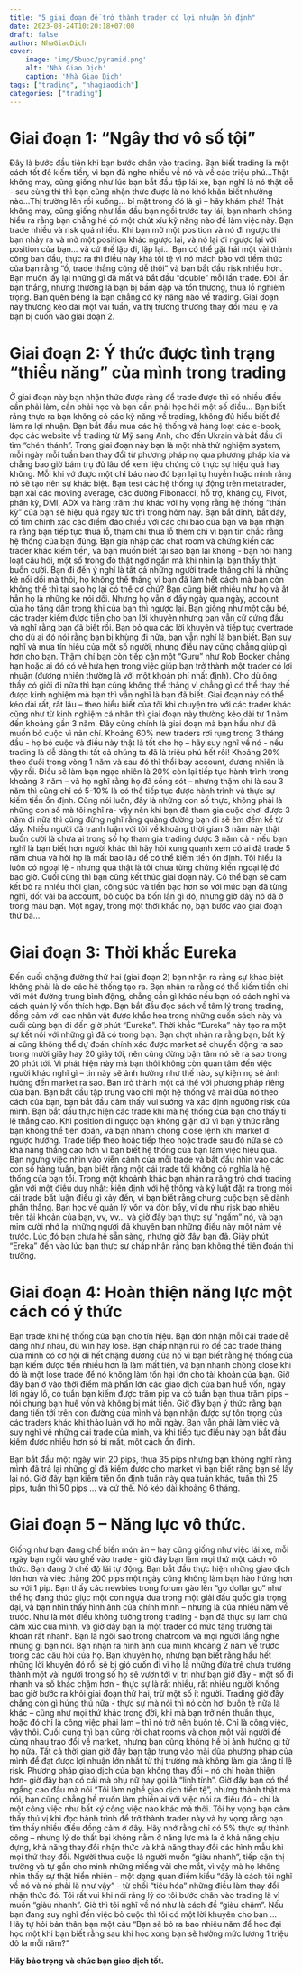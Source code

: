 ```yaml
---
title: "5 giai đoạn để trở thành trader có lợi nhuận ổn định"
date: 2023-08-24T10:20:18+07:00
draft: false
author: NhaGiaoDich
cover:
    image: 'img/5buoc/pyramid.png'
    alt: 'Nhà Giao Dịch'
    caption: 'Nhà Giao Dịch'
tags: ["trading", "nhagiaodich"]
categories: ["trading"]
---
```


# Giai đoạn 1: “Ngây thơ vô số tội”

Đây là bước đầu tiên khi bạn bước chân vào trading. Bạn biết trading là một cách tốt để
kiếm tiền, vì bạn đã nghe nhiều về nó và về các triệu phú…Thật không may, cũng giống như
lúc bạn bắt đầu tập lái xe, bạn nghĩ là nó thật dễ - sau cùng thì thì bạn cũng nhận thức được là
nó khó khăn biết nhường nào…Thị trường lên rồi xuống… bí mật trong đó là gì – hãy khám
phá!
Thật không may, cũng giống như lần đầu bạn ngồi trước tay lái, bạn nhanh chóng hiểu ra
rằng bạn chẳng hề có một chút xíu kỹ năng nào để làm việc này. Bạn trade nhiều và risk quá
nhiều. Khi bạn mở một position và nó đi ngược thì bạn nhảy ra và mở một position khác ngược
lại, và nó lại đi ngược lại với position của bạn… và cứ thế lặp đi, lặp lại…
Bạn có thể gặt hái một vài thành công ban đầu, thực ra thì điều này khá tồi tệ vì nó mách
bảo với tiềm thức của bạn rằng “ồ, trade thắng cũng dễ thôi” và bạn bắt đầu risk nhiều hơn.
Bạn muốn lấy lại những gì đã mất và bắt đầu “double” mỗi lần trade. Đôi lần bạn thắng,
nhưng thường là bạn bị bầm dập và tổn thương, thua lỗ nghiêm trọng. Bạn quên béng là bạn
chẳng có kỹ năng nào về trading.
Giai đoạn này thường kéo dài một vài tuần, và thị trường thường thay đổi mau lẹ và bạn bị
cuốn vào giai đoạn 2.

# Giai đoạn 2: Ý thức được tình trạng “thiểu năng” của mình trong trading

Ở giai đoạn này bạn nhận thức được rằng để trade được thì có nhiều điều cần phải làm, cần
phải học và bạn cần phải học hỏi một số điều… Bạn biết rằng thực ra bạn không có các kỹ
năng về trading, không đủ hiểu biết để làm ra lợi nhuận.
Bạn bắt đầu mua các hệ thống và hàng loạt các e-book, đọc các website về trading từ Mỹ
sang Anh, cho đến Ukrain và bắt đầu đi tìm “chén thánh”.
Trong giai đoạn này bạn là một nhà thử nghiệm system, mỗi ngày mỗi tuần bạn thay đổi từ
phương pháp nọ qua phương pháp kia và chẳng bao giờ bám trụ đủ lâu để xem liệu chúng có
thực sự hiệu quả hay không. Mỗi khi vớ được một chỉ báo nào đó bạn lại tự huyễn hoặc mình
rằng nó sẽ tạo nên sự khác biệt.
Bạn test các hệ thống tự động trên metatrader, bạn xài các moving average, các đường
Fibonacci, hỗ trợ, kháng cự, Pivot, phân kỳ, DMI, ADX và hàng trăm thứ khác với hy vọng
rằng hệ thống “thần kỳ” của bạn sẽ hiệu quả ngay tức thì trong hôm nay. Bạn bắt đỉnh, bắt đáy,
cố tìm chính xác các điểm đảo chiều với các chỉ báo của bạn và bạn nhận ra rằng bạn tiếp tục
thua lỗ, thậm chí thua lỗ thêm chỉ vì bạn tin chắc rằng hệ thống của bạn đúng.
Bạn gia nhập các chat room và chứng kiến các trader khác kiếm tiền, và bạn muốn biết tại
sao bạn lại không - bạn hỏi hàng loạt câu hỏi, một số trong đó thật ngớ ngẩn mà khi nhìn lại
bạn thấy thật buồn cười. Bạn đi đến ý nghĩ là tất cả những người trade thắng chỉ là những kẻ
nối dối mà thôi, họ không thể thắng vì bạn đã làm hết cách mà bạn còn không thể thì tại sao họ
lại có thể cơ chứ? Bạn cũng biết nhiều như họ và ắt hẳn họ là những kẻ nói dối. Nhưng họ vẫn
ở đấy ngày qua ngày, account của họ tăng dần trong khi của bạn thì ngược lại.
Bạn giống như một cậu bé, các trader kiếm được tiền cho bạn lời khuyên nhưng bạn vẫn
cứ cứng đầu và nghĩ rằng bạn đã biết rồi. Bạn bỏ qua các lời khuyên và tiếp tục overtrade cho
dù ai đó nói rằng bạn bị khùng đi nữa, bạn vẫn nghĩ là bạn biết.
Bạn suy nghĩ và mua tín hiệu của một số người, nhưng điều này cũng chẳng giúp gì hơn
cho bạn.
Thậm chí bạn còn tiếp cận một “Guru” như Rob Booker chẳng hạn hoặc ai đó có vẻ hứa
hẹn trong việc giúp bạn trở thành một trader có lợi nhuận (đương nhiên thường là với một
khoản phí nhất định). Cho dù ông thầy có giỏi đi nữa thì bạn cũng không thể thắng vì chẳng gì
có thể thay thế được kinh nghiệm mà bạn thì vẫn nghĩ là bạn đã biết.
Giai đoạn này có thể kéo dài rất, rất lâu – theo hiểu biết của tôi khi chuyện trò với các trader
khác cũng như từ kinh nghiệm cá nhân thì giai đoạn này thường kéo dài từ 1 năm đến khoảng
gần 3 năm. Đây cũng chính là giai đoạn mà bạn hầu như đã muốn bỏ cuộc vì nản chí.
Khoảng 60% new traders rơi rụng trong 3 tháng đầu - họ bỏ cuộc và điều này thật là tốt cho
họ – hãy suy nghĩ về nó - nếu trading là dễ dàng thì tất cả chúng ta đã là triệu phú hết rồi!
Khoảng 20% theo đuổi trong vòng 1 năm và sau đó thì thổi bay account, đương nhiên là
vậy rồi.
Điều sẽ làm bạn ngạc nhiên là 20% còn lại tiếp tục hành trình trong khoảng 3 năm – và họ
nghĩ rằng họ đã sống sót – nhưng thậm chí là sau 3 năm thì cũng chỉ có 5-10% là có thể tiếp
tục được hành trình và thực sự kiếm tiền ổn định.
Cũng nói luôn, đây là những con số thực, không phải là những con số mà tôi nghĩ ra- vậy
nên khi bạn đã tham gia cuộc chơi được 3 năm đi nữa thì cũng đừng nghĩ rằng quãng đường
bạn đi sẽ êm đềm kể từ đấy. Nhiều người đã tranh luận với tôi về khoảng thời gian 3 năm này 
thật buồn cười là chưa ai trong số họ tham gia trading được 3 năm cả - nếu bạn nghĩ là bạn
biết hơn người khác thì hãy hỏi xung quanh xem có ai đã trade 5 năm chưa và hỏi họ là mất
bao lâu để có thể kiếm tiền ổn định. Tôi hiểu là luôn có ngoại lệ - nhưng quả thật là tôi chưa
từng chứng kiến ngoại lệ đó bao giờ.
Cuối cùng thì bạn cũng kết thúc giai đoạn này. Có thể bạn sẽ cam kết bỏ ra nhiều thời gian,
công sức và tiền bạc hơn so với mức bạn đã từng nghĩ, đốt vài ba account, bỏ cuộc ba bốn lần
gì đó, nhưng giờ đây nó đã ở trong máu bạn.
Một ngày, trong một thời khắc nọ, bạn bước vào giai đoạn thứ ba…

# Giai đoạn 3: Thời khắc Eureka
Đến cuối chặng đường thứ hai (giai đoạn 2) bạn nhận ra rằng sự khác biệt không phải là do
các hệ thống tạo ra. Bạn nhận ra rằng có thể kiếm tiền chỉ với một đường trung bình động,
chẳng cần gì khác nếu bạn có cách nghĩ và cách quản lý vốn thích hợp. Bạn bắt đầu đọc sách
về tâm lý trong trading, đồng cảm với các nhân vật được khắc họa trong những cuốn sách này
và cuối cùng bạn đi đến giờ phút “Eureka”.
Thời khắc “Eureka” này tạo ra một sự kết nối với những gì đã có trong bạn. Bạn chợt nhận
ra rằng bạn, bất kỳ ai cũng không thể dự đoán chính xác được market sẽ chuyển động ra sao
trong mười giây hay 20 giây tới, nên cũng đừng bận tâm nó sẽ ra sao trong 20 phút tới. Vì phát
hiện này mà bạn thôi không còn quan tâm đến việc người khác nghĩ gì – tin này sẽ ảnh hưởng
như thế nào, sự kiện nọ sẽ ảnh hưởng đến market ra sao. Bạn trở thành một cá thể với phương pháp riêng của bạn. Bạn bắt đầu tập trung vào chỉ một hệ thống và mài dũa nó theo cách của bạn, bạn bắt đầu cảm thấy vui sướng và xác định ngưỡng risk của mình.
Bạn bắt đầu thực hiện các trade khi mà hệ thống của bạn cho thấy tỉ lệ thắng cao. Khi position đi ngược bạn không giận dữ vì bạn ý thức rằng bạn không thể tiên đoán, và bạn nhanh
chóng close lệnh khi market đi ngược hướng. Trade tiếp theo hoặc tiếp theo hoặc trade sau đó
nữa sẽ có khả năng thắng cao hơn vì bạn biết hệ thống của bạn làm việc hiệu quả.
Bạn ngưng việc nhìn vào viễn cảnh của mỗi trade và bắt đầu nhìn vào các con số hàng tuần,
bạn biết rằng một cái trade tồi không có nghĩa là hệ thống của bạn tồi. Trong một khoảnh khắc
bạn nhận ra rằng trò chơi trading gắn với một điều duy nhất: kiên định với hệ thống và kỷ luật
đặt ra trong mỗi cái trade bất luận điều gì xảy đến, vì bạn biết rằng chung cuộc bạn sẽ dành
phần thắng.
Bạn học về quản lý vốn và đòn bẩy, ví dụ như risk bao nhiêu trên tài khoản của bạn, vv,
vv… và giờ đây bạn thực sự “ngấm” nó, và bạn mỉm cười nhớ lại những người đã khuyên bạn
những điều này một năm về trước. Lúc đó bạn chưa hề sẵn sàng, nhưng giờ đây bạn đã. Giây
phút “Ereka” đến vào lúc bạn thực sự chấp nhận rằng bạn không thể tiên đoán thị trường.

# Giai đoạn 4: Hoàn thiện năng lực một cách có ý thức
Bạn trade khi hệ thống của bạn cho tín hiệu. Bạn đón nhận mỗi cái trade dễ dàng như nhau,
dù win hay lose. Bạn chấp nhận rủi ro để các trade thắng của mình có cơ hội đi hết chặng đường của nó vì bạn biết rằng hệ thống của bạn kiếm được tiền nhiều hơn là làm mất tiền, và bạn nhanh chóng close khi đó là một lose trade để nó không làm tổn hại lớn cho tài khoản của bạn.
Giờ đây bạn ở vào thời điểm mà phần lớn các giao dịch của bạn huề vốn, ngày lời ngày lỗ, có
tuần bạn kiếm được trăm pip và có tuần bạn thua trăm pips – nói chung bạn huề vốn và không
bị mất tiền. Giờ đây bạn ý thức rằng bạn đang tiến tới trên con đường của mình và bạn nhận
được sự tôn trọng của các traders khác khi thảo luận với họ mỗi ngày. Bạn vẫn phải làm việc
và suy nghĩ về những cái trade của mình, và khi tiếp tục điều này bạn bắt đầu kiếm được nhiều
hơn số bị mất, một cách ổn định.

Bạn bắt đầu một ngày win 20 pips, thua 35 pips nhưng bạn không nghĩ rằng mình đã trả lại
những gì đã kiếm được cho market vì bạn biết rằng bạn sẽ lấy lại nó. Giờ đây bạn kiếm tiền ổn
định tuần này qua tuần khác, tuần thì 25 pips, tuần thì 50 pips … và cứ thế.
Nó kéo dài khoảng 6 tháng.

# Giai đoạn 5 – Năng lực vô thức.
Giống như bạn đang chế biến món ăn – hay cũng giống như việc lái xe, mỗi ngày bạn ngồi
vào ghế vào trade - giờ đây bạn làm mọi thứ một cách vô thức. Bạn đang ở chế độ lái tự động.
Bạn bắt đầu thực hiện những giao dịch lớn hơn và việc thắng 200 pips một ngày cũng không
làm bạn hào hứng hơn so với 1 pip.
Bạn thấy các newbies trong forum gào lên “go dollar go” như thể họ đang thúc giục một
con ngựa đua trong một giải đấu quốc gia trọng đại, và bạn nhìn thấy hình ảnh của chính mình
– nhưng là của nhiều năm về trước.
Như là một điều không tưởng trong trading - bạn đã thực sự làm chủ cảm xúc của mình, và
giờ đây bạn là một trader có mức tăng trưởng tài khoản rất nhanh.
Bạn là ngôi sao trong chatroom và mọi người lắng nghe những gì bạn nói. Bạn nhận ra hình
ảnh của mình khoảng 2 năm về trước trong các câu hỏi của họ. Bạn khuyên họ, nhưng bạn biết
rằng hầu hết những lời khuyên đó rồi sẽ bị gió cuốn đi vì họ là những đứa trẻ chưa trưởng thành 
một vài người trong số họ sẽ vươn tới vị trí như bạn giờ đây - một số đi nhanh và số khác
chậm hơn - thực sự là rất nhiều, rất nhiều người không bao giờ bước ra khỏi giai đoạn thứ hai,
trừ một số ít người.
Trading giờ đây chẳng còn gì hứng thú nữa - thực sự mà nói thì nó còn hơi buồn tẻ nữa là
khác – cũng như mọi thứ khác trong đời, khi mà bạn trở nên thuần thục, hoặc đó chỉ là công
việc phải làm – thì nó trở nên buồn tẻ. Chỉ là công việc, vậy thôi.
Cuối cùng thì bạn cũng rời chat rooms và chọn một vài người để cùng nhau trao đổi về
market, nhưng bạn cũng không hề bị ảnh hưởng gì từ họ nữa.
Tất cả thời gian giờ đây bạn tập trung vào mài dũa phương pháp của mình để đạt được lợi
nhuận lớn nhất từ thị trường mà không làm gia tăng tỉ lệ risk. Phương pháp giao dịch của bạn
không thay đổi – nó chỉ hoàn thiện hơn- giờ đây bạn có cái mà phụ nữ hay gọi là “linh tính”.
Giờ đây bạn có thể ngẩng cao đầu mà nói “Tôi làm nghề giao dịch tiền tệ”, nhưng thành
thật mà nói, bạn cũng chẳng hề muốn làm phiền ai với việc nói ra điều đó - chỉ là một công
việc như bất ký công việc nào khác mà thôi.
Tôi hy vọng bạn cảm thấy thú vị khi đọc hành trình để trở thành trader này và hy vọng rằng
bạn tìm thấy nhiều điều đồng cảm ở đây.
Hãy nhớ rằng chỉ có 5% thực sự thành công – nhưng lý do thất bại không nằm ở năng lực
mà là ở khả năng chịu đựng, khả năng thay đổi nhận thức và khả năng thay đổi các hình mẫu
khi mọi thứ thay đổi.
Người thua cuộc là người muốn “giàu nhanh”, tiếp cận thị trường và tự gắn cho mình những
miếng vải che mắt, vì vậy mà họ không nhìn thấy sự thật hiển nhiên - một dạng quan điểm kiểu
“đây là cách tôi nghĩ về nó và nó phải là như vậy” - từ chối “tiêu hóa” những điều làm thay đổi
nhận thức đó.
Tôi rất vui khi nói rằng lý do tôi bước chân vào trading là vì muốn “giàu nhanh”. Giờ thì
tôi nghĩ về nó như là cách để “giàu chậm”.
Nếu bạn đang suy nghĩ đến việc bỏ cuộc thì tôi có một lời khuyên cho bạn … Hãy tự hỏi
bản thân bạn một câu “Bạn sẽ bỏ ra bao nhiêu năm để học đại học một khi bạn biết rằng sau
khi học xong bạn sẽ hưởng mức lương 1 triệu đô la mỗi năm?”

**Hãy bảo trọng và chúc bạn giao dịch tốt.**
